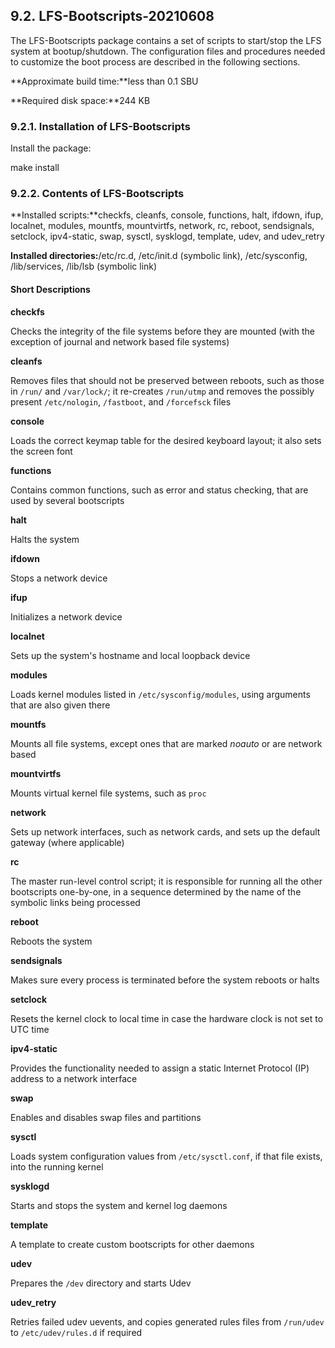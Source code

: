 ## 9.2. LFS-Bootscripts-20210608

The LFS-Bootscripts package contains a set of scripts to start/stop the LFS system at bootup/shutdown. The configuration files and procedures needed to customize the boot process are described in the following sections.

**Approximate build time:**less than 0.1 SBU

**Required disk space:**244 KB

### 9.2.1. Installation of LFS-Bootscripts

Install the package:

make install

### 9.2.2. Contents of LFS-Bootscripts

**Installed scripts:**checkfs, cleanfs, console, functions, halt, ifdown, ifup, localnet, modules, mountfs, mountvirtfs, network, rc, reboot, sendsignals, setclock, ipv4-static, swap, sysctl, sysklogd, template, udev, and udev_retry

**Installed directories:**/etc/rc.d, /etc/init.d (symbolic link), /etc/sysconfig, /lib/services, /lib/lsb (symbolic link)

#### Short Descriptions

**checkfs**

Checks the integrity of the file systems before they are mounted (with the exception of journal and network based file systems)

**cleanfs**

Removes files that should not be preserved between reboots, such as those in `/run/` and `/var/lock/`; it re-creates `/run/utmp` and removes the possibly present `/etc/nologin`, `/fastboot`, and `/forcefsck` files

**console**

Loads the correct keymap table for the desired keyboard layout; it also sets the screen font

**functions**

Contains common functions, such as error and status checking, that are used by several bootscripts

**halt**

Halts the system

**ifdown**

Stops a network device

**ifup**

Initializes a network device

**localnet**

Sets up the system's hostname and local loopback device

**modules**

Loads kernel modules listed in `/etc/sysconfig/modules`, using arguments that are also given there

**mountfs**

Mounts all file systems, except ones that are marked _noauto_ or are network based

**mountvirtfs**

Mounts virtual kernel file systems, such as `proc`

**network**

Sets up network interfaces, such as network cards, and sets up the default gateway (where applicable)

**rc**

The master run-level control script; it is responsible for running all the other bootscripts one-by-one, in a sequence determined by the name of the symbolic links being processed

**reboot**

Reboots the system

**sendsignals**

Makes sure every process is terminated before the system reboots or halts

**setclock**

Resets the kernel clock to local time in case the hardware clock is not set to UTC time

**ipv4-static**

Provides the functionality needed to assign a static Internet Protocol (IP) address to a network interface

**swap**

Enables and disables swap files and partitions

**sysctl**

Loads system configuration values from `/etc/sysctl.conf`, if that file exists, into the running kernel

**sysklogd**

Starts and stops the system and kernel log daemons

**template**

A template to create custom bootscripts for other daemons

**udev**

Prepares the `/dev` directory and starts Udev

**udev_retry**

Retries failed udev uevents, and copies generated rules files from `/run/udev` to `/etc/udev/rules.d` if required